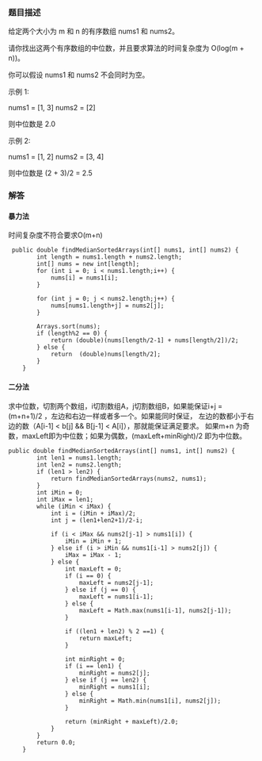 ### 题目描述

给定两个大小为 m 和 n 的有序数组 nums1 和 nums2。

请你找出这两个有序数组的中位数，并且要求算法的时间复杂度为 O(log(m + n))。

你可以假设 nums1 和 nums2 不会同时为空。

示例 1:

nums1 = [1, 3]
nums2 = [2]

则中位数是 2.0

示例 2:

nums1 = [1, 2]
nums2 = [3, 4]

则中位数是 (2 + 3)/2 = 2.5

### 解答

#### 暴力法
时间复杂度不符合要求O(m+n)
```
 public double findMedianSortedArrays(int[] nums1, int[] nums2) {
        int length = nums1.length + nums2.length;
        int[] nums = new int[length];
        for (int i = 0; i < nums1.length;i++) {
            nums[i] = nums1[i];
        }

        for (int j = 0; j < nums2.length;j++) {
            nums[nums1.length+j] = nums2[j];
        }

        Arrays.sort(nums);
        if (length%2 == 0) {
            return (double)(nums[length/2-1] + nums[length/2])/2;
        } else {
            return  (double)nums[length/2];
        }
    }
```
#### 二分法
求中位数，切割两个数组，i切割数组A，j切割数组B，如果能保证i+j = (m+n+1)/2 ，左边和右边一样或者多一个。如果能同时保证，
左边的数都小于右边的数（A[i-1] < b[j] && B[j-1] < A[i]），那就能保证满足要求。
如果m+n 为奇数，maxLeft即为中位数；如果为偶数，(maxLeft+minRight)/2 即为中位数。
```
public double findMedianSortedArrays(int[] nums1, int[] nums2) {
        int len1 = nums1.length;
        int len2 = nums2.length;
        if (len1 > len2) {
            return findMedianSortedArrays(nums2, nums1);
        }
        int iMin = 0;
        int iMax = len1;
        while (iMin < iMax) {
            int i = (iMin + iMax)/2;
            int j = (len1+len2+1)/2-i;

            if (i < iMax && nums2[j-1] > nums1[i]) {
                iMin = iMin + 1;
            } else if (i > iMin && nums1[i-1] > nums2[j]) {
                iMax = iMax - 1;
            } else {
                int maxLeft = 0;
                if (i == 0) {
                    maxLeft = nums2[j-1];
                } else if (j == 0) {
                    maxLeft = nums1[i-1];
                } else {
                    maxLeft = Math.max(nums1[i-1], nums2[j-1]);
                }

                if ((len1 + len2) % 2 ==1) {
                    return maxLeft;
                }

                int minRight = 0;
                if (i == len1) {
                    minRight = nums2[j];
                } else if (j == len2) {
                    minRight = nums1[i];
                } else {
                    minRight = Math.min(nums1[i], nums2[j]);
                }

                return (minRight + maxLeft)/2.0;
            }
        }
        return 0.0;
    }
```
